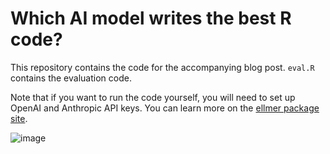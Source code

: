 # Which AI model writes the best R code?

This repository contains the code for the accompanying blog post. `eval.R` contains the evaluation code. 

Note that if you want to run the code yourself, you will need to set up OpenAI and Anthropic API keys. You can learn more on the [ellmer package site](https://ellmer.tidyverse.org/#authentication).

![image](https://github.com/user-attachments/assets/da7ba53b-6e23-4bd1-8c2e-c9a2755091dd)



